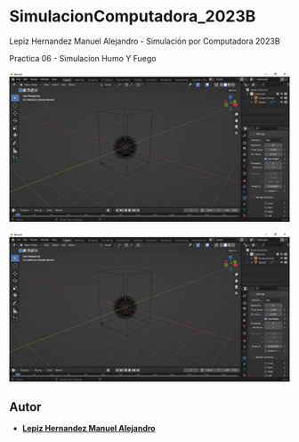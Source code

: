 # SimulacionComputadora_2023B
Lepiz Hernandez Manuel Alejandro - Simulación por Computadora 2023B

Practica 06 - Simulacion Humo Y Fuego

![alt text](https://github.com/ManuelALH/SimulacionComputadora_2023B/blob/main/Practica%2006%20-%20Simulacion%20Humo%20Y%20Fuego/ss_01.png?raw=true "ss_01")

![alt text](https://github.com/ManuelALH/SimulacionComputadora_2023B/blob/main/Practica%2006%20-%20Simulacion%20Humo%20Y%20Fuego/ss_01.png?raw=true "ss_01")

## Autor

- **[Lepiz Hernandez Manuel Alejandro](https://github.com/ManuelALH)**